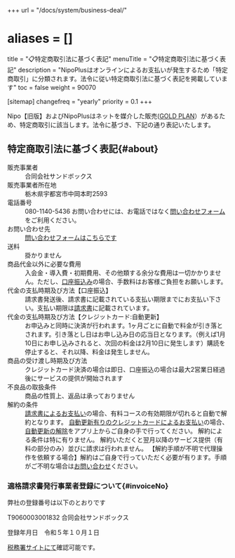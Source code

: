 +++
url = "/docs/system/business-deal/"
# aliases = []
title = "📋特定商取引法に基づく表記"
menuTitle = "📋特定商取引法に基づく表記"
description = "NipoPlusはオンラインによるお支払いが発生するため「特定商取引」に分類されます。法令に従い特定商取引法に基づく表記を掲載しています"
toc = false
weight = 90070

[sitemap]
  changefreq = "yearly"
  priority = 0.1
+++

Nipo【旧版】およびNipoPlusはネットを媒介した販売([GOLD PLAN](/docs/price/)）があるため、特定商取引に該当します。法令に基づき、下記の通り表記いたします。

## 特定商取引法に基づく表記{#about}

<dl class="basic">
  <dt>販売事業者</dt>
  <dd>合同会社サンドボックス</dd>
  <dt>販売事業者所在地</dt>
  <dd>栃木県宇都宮市中岡本町2593</dd>
  <dt>電話番号</dt>
  <dd>080-1140-5436 お問い合わせには、お電話ではなく<a href="/others/inquery/">問い合わせフォーム</a>をご利用ください。</dd>
  <dt>お問い合わせ先</dt>
  <dd><a href="/others/inquery/">問い合わせフォームはこちらです</a></dd>
  <dt>送料</dt>
  <dd>掛かりません</dd>
  <dt>商品代金以外に必要な費用</dt>
  <dd>入会金・導入費・初期費用、その他類する余分な費用は一切かかりません。ただし、<a href="/docs/price/invoice/#feeInvoice">口座振込み</a>の場合、手数料はお客様ご負担をお願いします。</dd>
  <dt>代金の支払時期及び方法【口座振込】</dt>
  <dd>請求書発送後、請求書に記載されている支払い期限までにお支払い下さい。支払い期限は<a href="/docs/price/invoice/#convertPdfInvoice">請求書</a>に記載されています。</dd>
  <dt>代金の支払時期及び方法【クレジットカード:自動更新】</dt>
  <dd>お申込みと同時に決済が行われます。1ヶ月ごとに自動で料金が引き落とされます。引き落とし日はお申し込み日の応当日となります。（例えば1月10日にお申し込みされると、次回の料金は2月10日に発生します）購読を停止すると、それ以降、料金は発生しません。</dd>
  <dt>商品の受け渡し時期及び方法</dt>
  <dd>クレジットカード決済の場合は即日、口座振込の場合は最大2営業日経過後にサービスの提供が開始されます</dd>
  <dt>不良品の取扱条件</dt>
  <dd>商品の性質上、返品は承っておりません</dd>
  <dt>解約の条件</dt>
  <dd><a href="/docs/price/invoice/">請求書によるお支払い</a>の場合、有料コースの有効期限が切れると自動で解約となります。  <a href="/docs/price/fee/">自動更新有りのクレジットカードによるお支払い</a>の場合、<a href="/docs/price/fee/#stop_subscription">自動更新の解除</a>をアプリ上からご自身の手で行ってください。  解約による条件は特に有りません。  解約いただくと翌月以降のサービス提供（有料の部分のみ）並びに請求は行われません。  【解約手順が不明で代理操作を依頼する場合】解約はご自身で行っていただく必要が有ります。手順がご不明な場合は<a href="/others/inquery/">お問い合わせ</a>ください。</dd>
</dl>

### 適格請求書発行事業者登録について{#invoiceNo}

弊社の登録番号は以下のとおりです

T9060003001832
合同会社サンドボックス

登録年月日　令和５年１０月１日

[税務署サイトにて](https://www.invoice-kohyo.nta.go.jp/regno-search/detail?selRegNo=9060003001832)確認可能です。
